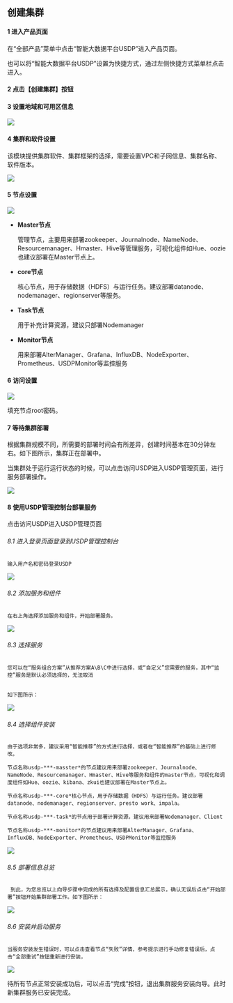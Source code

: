 

## 创建集群


#### 1 进入产品页面

在“全部产品”菜单中点击“智能大数据平台USDP”进入产品页面。

也可以将“智能大数据平台USDP”设置为快捷方式，通过左侧快捷方式菜单栏点击进入。

#### 2 点击【创建集群】按钮

#### 3 设置地域和可用区信息
![](/images/地域和可用区选择.png)

#### 4 集群和软件设置

该模块提供集群软件、集群框架的选择，需要设置VPC和子网信息、集群名称、软件版本。

![](/images/集群和软件设置.png)


#### 5 节点设置

![](/images/节点设置.png)

- **Master节点**

    管理节点，主要用来部署zookeeper、Journalnode、NameNode、Resourcemanager、Hmaster、Hive等管理服务，可视化组件如Hue、oozie也建议部署在Master节点上。

- **core节点**

    核心节点，用于存储数据（HDFS）与运行任务。建议部署datanode、nodemanager、regionserver等服务。

- **Task节点**

     用于补充计算资源，建议只部署Nodemanager

- **Monitor节点**

    用来部署AlterManager、Grafana、InfluxDB、NodeExporter、Prometheus、USDPMonitor等监控服务

#### 6 访问设置
![](/images/访问设置.png)

填充节点root密码。

#### 7 等待集群部署

根据集群规模不同，所需要的部署时间会有所差异，创建时间基本在30分钟左右。如下图所示，集群正在部署中。

当集群处于运行运行状态的时候，可以点击访问USDP进入USDP管理页面，进行服务部署操作。

![](/images/部署中的集群.png)

#### 8 使用USDP管理控制台部署服务
点击访问USDP进入USDP管理页面

###### 8.1 进入登录页面登录到USDP管理控制台
    输入用户名和密码登录USDP
![](/images/输入登录信息.png)

###### 8.2 添加服务和组件
    在右上角选择添加服务和组件，开始部署服务。
![](/images/添加服务和组件.png)

###### 8.3 选择服务
    您可以在“服务组合方案”从推荐方案A\B\C中进行选择，或“自定义”您需要的服务，其中“监控”服务是默认必须选择的，无法取消


    如下图所示：
 ![](/images/选择服务.png)

###### 8.4 选择组件安装
    由于选项非常多，建议采用“智能推荐”的方式进行选择，或者在“智能推荐”的基础上进行修改。
  
    节点名称usdp-***-masster*的节点建议用来部署zookeeper、Journalnode、NameNode、Resourcemanager、Hmaster、Hive等服务和组件的master节点，可视化和调度组件如Hue、oozie、kibana、zkui也建议部署在Master节点上。

    节点名称usdp-***-core*核心节点，用于存储数据（HDFS）与运行任务。建议部署datanode、nodemanager、regionserver、presto work、impala。

    节点名称usdp-***-task*的节点用于部署计算资源，建议用来部署Nodemanager、Client
    
    节点名称usdp-***-monitor*的节点建议用来部署AlterManager、Grafana、InfluxDB、NodeExporter、Prometheus、USDPMonitor等监控服务
    
 ![](/images/选择组件安装节点.png)
 
 ###### 8.5 部署信息总览
     到此，为您总览以上向导步骤中完成的所有选择及配置信息汇总展示，确认无误后点击“开始部署”按钮开始集群部署工作。如下图所示： 
 ![](/images/部署服务.png)

 ###### 8.6 安装并启动服务
    当服务安装发生错误时，可以点击查看节点“失败”详情，参考提示进行手动修复错误后，点击“全部重试”按钮重新进行安装，
  ![](/images/安装并部署服务.png)
  
  待所有节点正常安装成功后，可以点击“完成”按钮，退出集群服务安装向导。此时新集群服务已安装完成。
